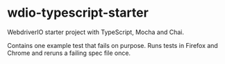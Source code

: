 # wdio-typescript-starter

WebdriverIO starter project with TypeScript, Mocha and Chai.

Contains one example test that fails on purpose.
Runs tests in Firefox and Chrome and reruns a failing spec file once.
